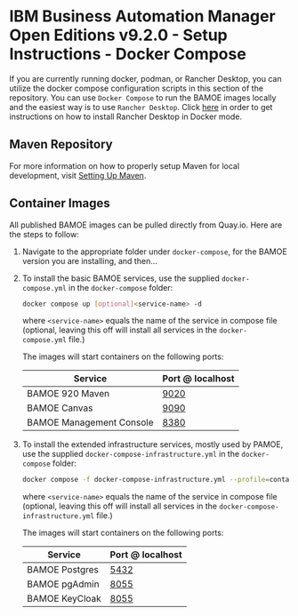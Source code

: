 # IBM Business Automation Manager Open Editions v9.2.0 - Setup Instructions - Docker Compose
If you are currently running docker, podman, or Rancher Desktop, you can utilize the docker compose configuration scripts in this section of the repository.  You can use `Docker Compose` to run the BAMOE images locally and the easiest way is to use `Rancher Desktop`.  Click [here](https://docs.rancherdesktop.io/getting-started/installation/) in order to get instructions on how to install Rancher Desktop in Docker mode.  

## Maven Repository
For more information on how to properly setup Maven for local development, visit [Setting Up Maven](../maven/README.md).

## Container Images
All published BAMOE images can be pulled directly from Quay.io.  Here are the steps to follow:

1.  Navigate to the appropriate folder under `docker-compose`, for the BAMOE version you are installing, and then...
2.  To install the basic BAMOE services, use the supplied `docker-compose.yml` in the `docker-compose` folder:

    ```bash
    docker compose up [optional]<service-name> -d
    ```

    where `<service-name>` equals the name of the service in compose file (optional, leaving this off will install all services in the `docker-compose.yml` file.)

    The images will start containers on the following ports:

    | Service                  | Port @ localhost              |
    | ------------------------ | ----------------------------- |
    | BAMOE 920 Maven          | [9020](http://localhost:9020) |
    | BAMOE Canvas             | [9090](http://localhost:9090) |
    | BAMOE Management Console | [8380](http://localhost:8380) |

2.  To install the extended infrastructure services, mostly used by PAMOE, use the supplied `docker-compose-infrastructure.yml` in the `docker-compose` folder:

    ```bash
    docker compose -f docker-compose-infrastructure.yml --profile=container up [optional]<service-name> -d
    ```

    where `<service-name>` equals the name of the service in compose file (optional, leaving this off will install all services in the `docker-compose-infrastructure.yml` file.)

    The images will start containers on the following ports:
    
    | Service                   | Port @ localhost              |
    | ------------------------- | ----------------------------- |
    | BAMOE Postgres            | [5432](http://localhost:5432) |
    | BAMOE pgAdmin             | [8055](http://localhost:8055) |
    | BAMOE KeyCloak            | [8055](http://localhost:8180) |








